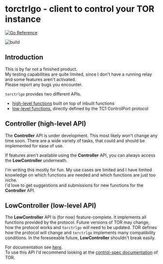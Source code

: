# torctrlgo - client to control your TOR instance
[![Go Reference](https://img.shields.io/badge/dynamic/json?url=https%3A%2F%2Fproxy.golang.org%2Fgithub.com%2F!code!spoof%2Ftorctrlgo%2F%40latest&query=%24.Version&logo=go&logoColor=white&label=Go)](https://pkg.go.dev/github.com/CodeSpoof/torctrlgo)

![build](https://github.com/CodeSpoof/torctrlgo/actions/workflows/go.yml/badge.svg)

## Introduction

This is by far not a finished product.  
My testing capabilities are quite limited, since I don't have a running relay and some features aren't activated.  
Please report any bugs you encounter.

`torctrlgo` provides two different APIs.
- [high-level functions](#controller-high-level-api) built on top of inbuilt functions
- [low-level functions](#lowcontroller-low-level-api), directly defined by the TC1 ControlPort protocol

## Controller (high-level API)

The **Controller** API is under development.
This most likely won't change any time soon.
There are a wide variety of tasks, that could and should be implemented for ease of use.

If features aren't available using the **Controller** API, you can always access the **LowController** underneath.

I'm writing this mostly for fun. My use cases are limited and I have limited knowledge on which functions are needed and which functions are just too niche.  
I'd love to get suggestions and submissions for new functions for the **Controller** API.

## LowController (low-level API)

The **LowController** API is (for now) feature-complete.
It implements all functions provided by the protocol.
Future versions of TOR may change, how the protocol works and `torctrlgo` will need to be updated.
TOR defines how the protocol will change and `torctrlgo` implements many compatibility conditions.
In the foreseeable future, **LowController** shouldn't break easily.

For documentation see [here](https://pkg.go.dev/github.com/CodeSpoof/torctrlgo#LowController).  
To use this API I'd recommend looking at the [control-spec documentation](https://spec.torproject.org/control-spec/index.html) of TOR.